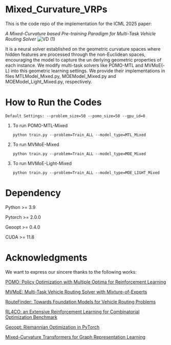# Mixed_Curvature_VRPs
This is the code repo of the implementation for the ICML 2025 paper: 

*A Mixed-Curvature based Pre-training Paradigm for Multi-Task Vehicle Routing Solver*
![VD (1)](https://github.com/user-attachments/assets/b42447c2-b738-4aef-97b4-5e011f909f48)

It is a neural solver established on the geometric curvature spaces where hidden features are processed through the non-Euclidean spaces, encouraging the model to capture the un
derlying geometric properties of each instance. We modify multi-task solvers like POMO-MTL and MVMoE(-L) into this geometric learning settings. We provide their implementations in files MTLModel_Mixed.py, MOEModel_Mixed.py and MOEModel_Light_Mixed.py, respectively.

# How to Run the Codes

    Default Settings: --problem_size=50 --pomo_size=50 --gpu_id=0

1. To run POMO-MTL-Mixed
   
       python train.py --problem=Train_ALL --model_type=MTL_Mixed
   
3. To run MVMoE-Mixed
   
       python train.py --problem=Train_ALL --model_type=MOE_Mixed
   
5. To run MVMoE-Light-Mixed
   
       python train.py --problem=Train_ALL --model_type=MOE_LIGHT_Mixed

# Dependency
Python >= 3.9

Pytorch >= 2.0.0

Geoopt >= 0.4.0

CUDA >= 11.8

# Acknowledgments
We want to express our sincere thanks to the following works:

[POMO: Policy Optimization with Multiple Optima for Reinforcement Learning](https://github.com/yd-kwon/POMO)

[MVMoE: Multi-Task Vehicle Routing Solver with Mixture-of-Experts](https://github.com/RoyalSkye/Routing-MVMoE)

[RouteFinder: Towards Foundation Models for Vehicle Routing Problems](https://github.com/ai4co/routefinder)

[RL4CO: an Extensive Reinforcement Learning for Combinatorial Optimization Benchmark](https://github.com/ai4co/rl4co)

[Geoopt: Riemannian Optimization in PyTorch](https://github.com/geoopt/geoopt)

[Mixed-Curvature Transformers for Graph Representation Learning](https://openreview.net/forum?id=DFnk58DwTE)

